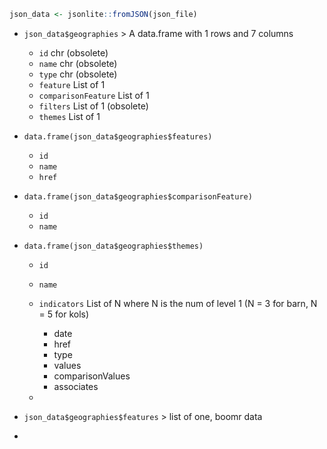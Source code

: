 
```r
json_data <- jsonlite::fromJSON(json_file)
```

- `json_data$geographies` > A data.frame with 1 rows and 7 columns
  - `id` chr (obsolete)
  - `name` chr (obsolete)
  - `type` chr (obsolete)
  - `feature` List of 1
  - `comparisonFeature` List of 1
  - `filters` List of 1 (obsolete)
  - `themes` List of 1

- `data.frame(json_data$geographies$features)`
  - `id`
  - `name`
  - `href`
- `data.frame(json_data$geographies$comparisonFeature)`
  - `id`
  - `name`
- `data.frame(json_data$geographies$themes)`
  - `id`
  - `name`
  - `indicators` List of N where N is the num of level 1 (N = 3 for barn, N = 5 for kols)


    - date
    - href
    - type
    - values
    - comparisonValues
    - associates
  - 
- `json_data$geographies$features` > list of one, boomr data
- 


